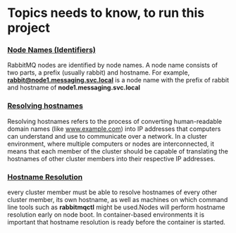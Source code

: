 # Topics needs to know, to run this project
### <ins>Node Names (Identifiers)</ins>
RabbitMQ nodes are identified by node names. A node name consists of two parts, a prefix (usually rabbit) and hostname. For example, **rabbit@node1.messaging.svc.local** is a node name with the prefix of rabbit and hostname of **node1.messaging.svc.local**

### <ins>Resolving hostnames</ins>
Resolving hostnames refers to the process of converting human-readable domain names (like www.example.com) into IP addresses that computers can understand and use to communicate over a network. In a cluster environment, where multiple computers or nodes are interconnected, it means that each member of the cluster should be capable of translating the hostnames of other cluster members into their respective IP addresses.

### <ins>Hostname Resolution</ins>
every cluster member must be able to resolve hostnames of every other cluster member, its own hostname, as well as machines on which command line tools such as **rabbitmqctl** might be used.Nodes will perform hostname resolution early on node boot. In container-based environments it is important that hostname resolution is ready before the container is started.

